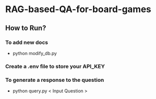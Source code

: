# RAG-based-QA-for-board-games

## How to Run?
### To add new docs
- python modify_db.py 
### Create a .env file to store your API_KEY
### To generate a response to the question
- python query.py < Input Question >